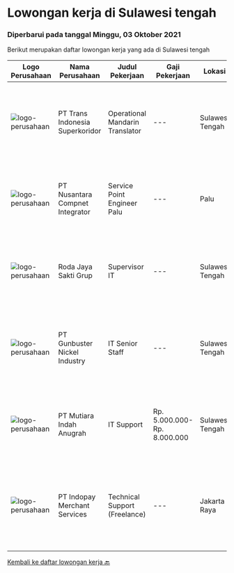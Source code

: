 
  # Lowongan kerja di Sulawesi tengah

  ### Diperbarui pada tanggal Minggu, 03 Oktober 2021

  Berikut merupakan daftar lowongan kerja yang ada di Sulawesi tengah

  |Logo Perusahaan | Nama Perusahaan | Judul Pekerjaan | Gaji Pekerjaan | Lokasi | Deskripsi | Tanggal diunggah | Pranala |
  | -------------- | --------------- | --------------- | --------- | --------- | -------------- | ------- | ----------- |
  |![logo-perusahaan](https://image-service-cdn.seek.com.au/5be311389bd052cf394281901f855710711627ba/ee4dce1061f3f616224767ad58cb2fc751b8d2dc)|PT Trans Indonesia Superkoridor|Operational Mandarin Translator|---|Sulawesi Tengah|Job Descripstions Assist Manager to Communicate and Coordinate with Customer Translating documents from Mandarin to Bahasa and from Bahasa Indonesia...|Jumat, 01 Oktober 2021|https://www.jobstreet.co.id/id/job/operational-mandarin-translator-3636314?token=0~c2b8a66a-b37d-42d8-a457-1121e864aa80&sectionRank=1&jobId=jobstreet-id-job-3636314|
|![logo-perusahaan](https://image-service-cdn.seek.com.au/faf1379cb2f8ff5c87162dc20c60c0d2f63dba1c/ee4dce1061f3f616224767ad58cb2fc751b8d2dc)|PT Nusantara Compnet Integrator|Service Point Engineer Palu|---|Palu|Kualifikasi: Pendidikan minimal S1 Teknik Komputer, Ilmu Komputer, Teknik Informatika atau Ilmu Komputer lainnya Memiliki pengalaman minimal 1 tahun,...|Kamis, 30 September 2021|https://www.jobstreet.co.id/id/job/service-point-engineer-palu-3644281?token=0~c2b8a66a-b37d-42d8-a457-1121e864aa80&sectionRank=2&jobId=jobstreet-id-job-3644281|
|![logo-perusahaan](https://image-service-cdn.seek.com.au/673fd2eccb9fd7705b4062896c64c6ad2b284f93/ee4dce1061f3f616224767ad58cb2fc751b8d2dc)|Roda Jaya Sakti Grup|Supervisor IT|---|Sulawesi Tengah|Kualifikasi : Pendidikan Minimal S1 Teknik Informatika Pengalaman Minimal 3 Tahun dibidang yang sama Pengalaman dibidang Tambang Lebih Diutamakan...|Jumat, 24 September 2021|https://www.jobstreet.co.id/id/job/supervisor-it-3623258?token=0~c2b8a66a-b37d-42d8-a457-1121e864aa80&sectionRank=3&jobId=jobstreet-id-job-3623258|
|![logo-perusahaan](https://image-service-cdn.seek.com.au/b5064dcc65945b6a538802803c5c7964bea2108f/ee4dce1061f3f616224767ad58cb2fc751b8d2dc)|PT Gunbuster Nickel Industry|IT Senior Staff|---|Sulawesi Tengah|Qualifications : Minimun D3 Information Technology/ Information Systems / related field ; Minimum 3-4 years experience in mining industry ; Minimum...|Senin, 20 September 2021|https://www.jobstreet.co.id/id/job/it-senior-staff-3633457?token=0~c2b8a66a-b37d-42d8-a457-1121e864aa80&sectionRank=4&jobId=jobstreet-id-job-3633457|
|![logo-perusahaan](https://image-service-cdn.seek.com.au/b0146ca1bff62016b08761a93c013267e0643d14/ee4dce1061f3f616224767ad58cb2fc751b8d2dc)|PT Mutiara Indah Anugrah|IT Support|Rp. 5.000.000-Rp. 8.000.000|Sulawesi Tengah|JOB DESCRIPTION: Responsible for operation and maintenance of IT General, Strong in network infrastructure and IT system as requested  Maintain...|Rabu, 15 September 2021|https://www.jobstreet.co.id/id/job/it-support-3628766?token=0~c2b8a66a-b37d-42d8-a457-1121e864aa80&sectionRank=5&jobId=jobstreet-id-job-3628766|
|![logo-perusahaan](https://image-service-cdn.seek.com.au/d121f42b9bb792fd59f63f86da3bf9814e0334b9/ee4dce1061f3f616224767ad58cb2fc751b8d2dc)|PT Indopay Merchant Services|Technical Support (Freelance)|---|Jakarta Raya|Deskripsi pekerjaan: Melakukan pengecekan mesin EDC Memastikan kondisi mesin tersebut Memberikan pengarahan dan training atas penggunaan mesin EDC...|Senin, 13 September 2021|https://www.jobstreet.co.id/id/job/technical-support-freelance-3626491?token=0~c2b8a66a-b37d-42d8-a457-1121e864aa80&sectionRank=6&jobId=jobstreet-id-job-3626491|


  [Kembali ke daftar lowongan kerja 🔙](../README.md#daftar-lowongan-kerja)
  